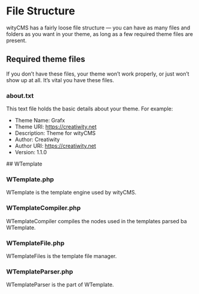 # File Structure

wityCMS has a fairly loose file structure — you can have as many files and folders as you want in your theme, as long as a few required theme files are present.

## Required theme files
If you don’t have these files, your theme won’t work properly, or just won’t show up at all. It’s vital you have these files.

### about.txt
This text file holds the basic details about your theme. For example:

* Theme Name: Grafx
* Theme URI: https://creatiwity.net
* Description: Theme for wityCMS
* Author: Creatiwity
* Author URI: https://creatiwity.net
* Version: 1.1.0

## WTemplate

### WTemplate.php

WTemplate is the template engine used by wityCMS.

### WTemplateCompiler.php

WTemplateCompiler compiles the nodes used in the templates parsed ba WTemplate.

### WTemplateFile.php

WTemplateFiles is the template file manager.

### WTemplateParser.php

WTemplateParser is the part of WTemplate.